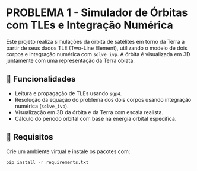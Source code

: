 # PROBLEMA 1 - Simulador de Órbitas com TLEs e Integração Numérica

Este projeto realiza simulações da órbita de satélites em torno da Terra a partir de seus dados TLE (Two-Line Element), utilizando o modelo de dois corpos e integração numérica com `solve_ivp`. A órbita é visualizada em 3D juntamente com uma representação da Terra oblata.

## 📌 Funcionalidades

- Leitura e propagação de TLEs usando `sgp4`.
- Resolução da equação do problema dos dois corpos usando integração numérica (`solve_ivp`).
- Visualização em 3D da órbita e da Terra com escala realista.
- Cálculo do período orbital com base na energia orbital específica.

## 🚀 Requisitos

Crie um ambiente virtual e instale os pacotes com:

```bash
pip install -r requirements.txt